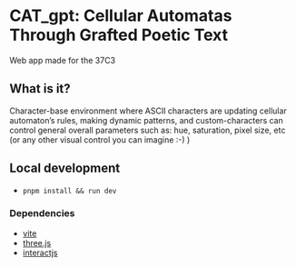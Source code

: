 # CAT_gpt: Cellular Automatas Through Grafted Poetic Text

Web app made for the  37C3

## What is it?

Character-base environment  where ASCII characters are updating cellular automaton’s rules, making dynamic patterns, and custom-characters  can control general overall parameters such as: hue, saturation, pixel size, etc (or any other visual control you can imagine :-) )

## Local development
- `pnpm install && run dev` 

### Dependencies
- [vite](https://vitejs.dev/)
- [three.js](https://threejs.org/)
- [interactjs](https://interactjs.io/)
